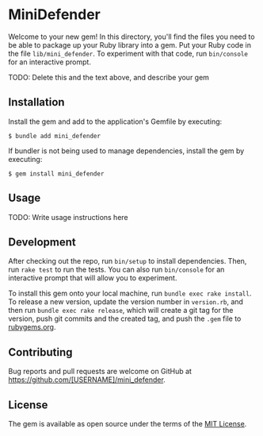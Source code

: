 # MiniDefender

Welcome to your new gem! In this directory, you'll find the files you need to be able to package up your Ruby library into a gem. Put your Ruby code in the file `lib/mini_defender`. To experiment with that code, run `bin/console` for an interactive prompt.

TODO: Delete this and the text above, and describe your gem

## Installation

Install the gem and add to the application's Gemfile by executing:

    $ bundle add mini_defender

If bundler is not being used to manage dependencies, install the gem by executing:

    $ gem install mini_defender

## Usage

TODO: Write usage instructions here

## Development

After checking out the repo, run `bin/setup` to install dependencies. Then, run `rake test` to run the tests. You can also run `bin/console` for an interactive prompt that will allow you to experiment.

To install this gem onto your local machine, run `bundle exec rake install`. To release a new version, update the version number in `version.rb`, and then run `bundle exec rake release`, which will create a git tag for the version, push git commits and the created tag, and push the `.gem` file to [rubygems.org](https://rubygems.org).

## Contributing

Bug reports and pull requests are welcome on GitHub at https://github.com/[USERNAME]/mini_defender.

## License

The gem is available as open source under the terms of the [MIT License](https://opensource.org/licenses/MIT).
